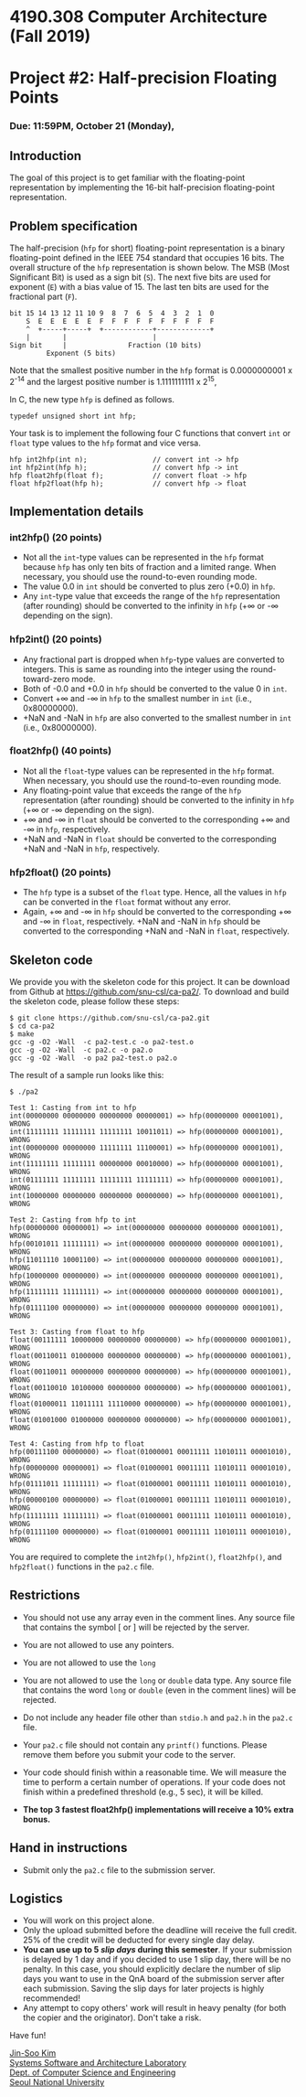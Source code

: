 # 4190.308 Computer Architecture (Fall 2019)
# Project #2: Half-precision Floating Points
### Due: 11:59PM, October 21 (Monday),


## Introduction

The goal of this project is to get familiar with the floating-point representation by implementing the 16-bit half-precision floating-point representation.

## Problem specification

The half-precision (`hfp` for short) floating-point representation is a binary floating-point defined in the IEEE 754 standard that occupies 16 bits. The overall structure of the `hfp` representation is shown below. The MSB (Most Significant Bit) is used as a sign bit (`S`). The next five bits are used for exponent (`E`) with a bias value of 15. The last ten bits are used for the fractional part (`F`).

```
bit 15 14 13 12 11 10 9  8  7  6  5  4  3  2  1  0
    S  E  E  E  E  E  F  F  F  F  F  F  F  F  F  F
    ^  +-----+-----+  +------------+-------------+
    |        |                     |                       
Sign bit     |               Fraction (10 bits)
         Exponent (5 bits)                   
```

Note that the smallest positive number in the `hfp` format is 0.0000000001 x 2<sup>-14</sup> and the largest positive number is 1.1111111111 x 2<sup>15</sup>,


In C, the new type `hfp` is defined as follows.

```
typedef unsigned short int hfp;
```

Your task is to implement the following four C functions that convert `int` or `float` type values to the `hfp` format and vice versa.

```
hfp int2hfp(int n);                // convert int -> hfp
int hfp2int(hfp h);                // convert hfp -> int
hfp float2hfp(float f);            // convert float -> hfp
float hfp2float(hfp h);            // convert hfp -> float
```

## Implementation details

### int2hfp() (20 points)

 * Not all the `int`-type values can be represented in the `hfp` format because `hfp` has only ten bits of fraction and a limited range. When necessary, you should use the round-to-even rounding mode.
 * The value 0.0 in `int` should be converted to plus zero (+0.0) in `hfp`.
 * Any `int`-type value that exceeds the range of the `hfp` representation (after rounding) should be converted to the infinity in `hfp` (+&infin; or -&infin; depending on the sign).

### hfp2int() (20 points)
 * Any fractional part is dropped when `hfp`-type values are converted to integers. This is same as rounding into the integer using the round-toward-zero mode.
 * Both of -0.0 and +0.0 in `hfp` should be converted to the value 0 in `int`.
 * Convert +&infin; and -&infin; in `hfp` to the smallest number in `int` (i.e., 0x80000000).
 * +NaN and -NaN in `hfp` are also converted to the smallest number in `int` (i.e., 0x80000000).

### float2hfp() (40 points)
 * Not all the `float`-type values can be represented in the `hfp` format. When necessary, you should use the round-to-even rounding mode.
 * Any floating-point value that exceeds the range of the `hfp` representation (after rounding) should be converted to the infinity in `hfp` (+&infin; or -&infin; depending on the sign).
 * +&infin; and -&infin; in `float` should be converted to the corresponding +&infin; and -&infin; in `hfp`, respectively.
 * +NaN and -NaN in `float` should be converted to the corresponding +NaN and -NaN in `hfp`, respectively.

### hfp2float() (20 points)
 * The `hfp` type is a subset of the `float` type. Hence, all the values in `hfp` can be converted in the `float` format without any error.
 * Again, +&infin; and -&infin; in `hfp` should be converted to the corresponding +&infin; and -&infin; in `float`, respectively. +NaN and -NaN in `hfp` should be converted to the corresponding +NaN and -NaN in `float`, respectively.


## Skeleton code

We provide you with the skeleton code for this project. It can be download from Github at https://github.com/snu-csl/ca-pa2/. To download and build the skeleton code, please follow these steps:

```
$ git clone https://github.com/snu-csl/ca-pa2.git
$ cd ca-pa2
$ make
gcc -g -O2 -Wall  -c pa2-test.c -o pa2-test.o
gcc -g -O2 -Wall  -c pa2.c -o pa2.o
gcc -g -O2 -Wall  -o pa2 pa2-test.o pa2.o
```

The result of a sample run looks like this:

```
$ ./pa2

Test 1: Casting from int to hfp
int(00000000 00000000 00000000 00000001) => hfp(00000000 00001001), WRONG
int(11111111 11111111 11111111 10011011) => hfp(00000000 00001001), WRONG
int(00000000 00000000 11111111 11100001) => hfp(00000000 00001001), WRONG
int(11111111 11111111 00000000 00010000) => hfp(00000000 00001001), WRONG
int(01111111 11111111 11111111 11111111) => hfp(00000000 00001001), WRONG
int(10000000 00000000 00000000 00000000) => hfp(00000000 00001001), WRONG

Test 2: Casting from hfp to int
hfp(00000000 00000001) => int(00000000 00000000 00000000 00001001), WRONG
hfp(00101011 11111111) => int(00000000 00000000 00000000 00001001), WRONG
hfp(11011110 10001100) => int(00000000 00000000 00000000 00001001), WRONG
hfp(10000000 00000000) => int(00000000 00000000 00000000 00001001), WRONG
hfp(11111111 11111111) => int(00000000 00000000 00000000 00001001), WRONG
hfp(01111100 00000000) => int(00000000 00000000 00000000 00001001), WRONG

Test 3: Casting from float to hfp
float(00111111 10000000 00000000 00000000) => hfp(00000000 00001001), WRONG
float(00110011 01000000 00000000 00000000) => hfp(00000000 00001001), WRONG
float(00110011 00000000 00000000 00000000) => hfp(00000000 00001001), WRONG
float(00110010 10100000 00000000 00000000) => hfp(00000000 00001001), WRONG
float(01000011 11011111 11110000 00000000) => hfp(00000000 00001001), WRONG
float(01001000 01000000 00000000 00000000) => hfp(00000000 00001001), WRONG

Test 4: Casting from hfp to float
hfp(00111100 00000000) => float(01000001 00011111 11010111 00001010), WRONG
hfp(00000000 00000001) => float(01000001 00011111 11010111 00001010), WRONG
hfp(01111011 11111111) => float(01000001 00011111 11010111 00001010), WRONG
hfp(00000100 00000000) => float(01000001 00011111 11010111 00001010), WRONG
hfp(11111111 11111111) => float(01000001 00011111 11010111 00001010), WRONG
hfp(01111100 00000000) => float(01000001 00011111 11010111 00001010), WRONG
```

You are required to complete the `int2hfp()`, `hfp2int()`, `float2hfp()`, and `hfp2float()` functions in the `pa2.c` file.


## Restrictions

* You should not use any array even in the comment lines. Any source file that contains the symbol [ or ] will be rejected by the server.

* You are not allowed to use any pointers.

* You are not allowed to use the `long`

* You are not allowed to use the `long` or `double` data type. Any source file that contains the word `long` or `double` (even in the comment lines) will be rejected.

* Do not include any header file other than `stdio.h` and `pa2.h` in the `pa2.c` file.

* Your `pa2.c` file should not contain any `printf()` functions. Please remove them before you submit your code to the server.

* Your code should finish within a reasonable time. We will measure the time to perform a certain number of operations. If your code does not finish within a predefined threshold (e.g., 5 sec), it will be killed.

* **The top 3 fastest float2hfp() implementations will receive a 10% extra bonus.**

## Hand in instructions

* Submit only the `pa2.c` file to the submission server.

## Logistics

* You will work on this project alone.
* Only the upload submitted before the deadline will receive the full credit. 25% of the credit will be deducted for every single day delay.
* __You can use up to 5 _slip days_ during this semester__. If your submission is delayed by 1 day and if you decided to use 1 slip day, there will be no penalty. In this case, you should explicitly declare the number of slip days you want to use in the QnA board of the submission server after each submission. Saving the slip days for later projects is highly recommended!
* Any attempt to copy others' work will result in heavy penalty (for both the copier and the originator). Don't take a risk.

Have fun!

[Jin-Soo Kim](mailto:jinsoo.kim_AT_snu.ac.kr)  
[Systems Software and Architecture Laboratory](http://csl.snu.ac.kr)  
[Dept. of Computer Science and Engineering](http://cse.snu.ac.kr)  
[Seoul National University](http://www.snu.ac.kr)
